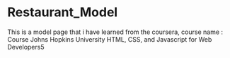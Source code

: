 # Restaurant_Model
This is a model page that i have learned from the coursera, course name :  Course  Johns Hopkins University  HTML, CSS, and Javascript for Web Developers5
